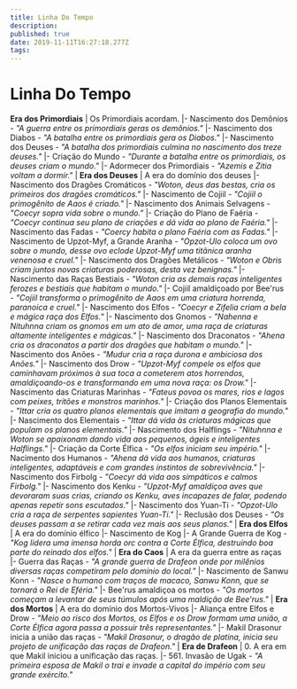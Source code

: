 ```yaml
---
title: Linha Do Tempo
description: 
published: true
date: 2019-11-11T16:27:18.277Z
tags: 
---
```


<!-- SUBTITLE: Visão geral sobre Linha Do Tempo -->

# Linha Do Tempo

**Era dos Primordiais**
| Os Primordiais acordam.
|- Nascimento dos Demônios - *"A guerra entre os primordiais geras os demônios."*
|- Nascimento dos Diabos - *"A batalha entre os primordiais gera os Diabos."*
|- Nascimento dos Deuses - *"A batalha dos primordiais culmina no nascimento dos treze deuses."*
|- Criação do Mundo - *"Durante a batalha entre os primordiais, os deuses criam o mundo."*
|- Adormecer dos Primordiais - *"Azemis e Zitia voltam a dormir."*
|
**Era dos Deuses**
| A era do domínio dos deuses
|- Nascimento dos Dragões Cromáticos - *"Woton, deus das bestas, cria os primeiros dos dragões cromáticos."*
|- Nascimento de Cojiil - *"Cojiil o primogênito de Aaos é criado."*
|- Nascimento dos Animais Selvagens - *"Coecyr sopra vida sobre o mundo."*
|- Criação do Plano de Faéria - *"Coecyr continua seu plano de criações e dá vida ao plano de Faéria."*
|- Nascimento das Fadas - *"Coercy habita o plano Faéria com as Fadas."*
|- Nascimento de Upzot-Myf, a Grande Aranha - *"Opzot-Ulo coloca um ovo sobre o mundo, desse ovo eclode Upzot-Myf uma titânica aranha venenosa e cruel."*
|- Nascimento dos Dragões Metálicos - *"Woton e Obris criam juntos novas criaturas poderosas, desta vez benignas."*
|- Nascimento das Raças Bestiais - *"Woton cria as demais raças inteligentes ferozes e bestiais que habitam o mundo."*
|- Cojiil amaldiçoado por Bee'rus - *"Cojiil transforma o primogênito de Aaos em uma criatura horrenda, paranoica e cruel."*
|- Nascimento dos Elfos - *"Coecyr e Zifelia criam a bela e mágica raça dos Elfos."*
|- Nascimento dos Gnomos - *"Nahenna e Nituhnna criam os gnomos em um ato de amor, uma raça de criaturas altamente inteligentes e mágicas."*
|- Nascimento dos Draconatos - *"Ahena cria os draconatos a partir dos dragões que habitam o mundo."*
|- Nascimento dos Anões - *"Mudur cria a raça durona e ambiciosa dos Anões."*
|- Nascimento dos Drow - *"Upzot-Myf compele os elfos que caminhavam próximos à sua toca a cometerem atos horrendos, amaldiçoando-os e transformando em uma nova raça: os Drow."*
|- Nascimento das Criaturas Marinhas - *"Fateus povoa os mares, rios e lagos com peixes, tritões e monstros marinhos."*
|- Criação dos Planos Elementais - *"Ittar cria os quatro planos elementais que imitam a geografia do mundo."*
|- Nascimento dos Elementais - *"Ittar dá vida às criaturas mágicas que populam os planos elementais."*
|- Nascimento dos Halflings - *"Nituhnna e Woton se apaixonam dando vida aos pequenos, ágeis e inteligentes Halflings."*
|- Criação da Corte Élfica - *"Os elfos iniciam seu império."*
|- Nacimento dos Humanos - *"Ahena dá vida aos humanos, criaturas inteligentes, adaptáveis e com grandes instintos de sobrevivência."*
|- Nascimento dos Firbolg - *"Coecyr dá vida aos simpáticos e calmos Firbolg."*
|- Nascimento dos Kenku - *"Upzot-Myf amaldiçoa aves que devoraram suas crias, criando os Kenku, aves incapazes de falar, podendo apenas repetir sons escutados."*
|- Nascimento dos Yuan-Ti - *"Opzot-Ulo cria a raça de serpentes sapientes Yuan-Ti."*
|- Reclusão dos Deuses - *"Os deuses passam a se retirar cada vez mais aos seus planos."*
|
**Era dos Elfos**
| A era do domínio élfico
|- Nascimento de Kog
|- A Grande Guerra de Kog - *"Kog lidera uma imensa horda orc contra a Corte Élfica, destruindo boa parte do reinado dos elfos."*
|
**Era do Caos**
| A era da guerra entre as raças
|- Guerra das Raças - *"A grande guerra de Drafeon onde por milênios diversas raças competiram pelo domínio do local."*
|- Nascimento de Sanwu Konn - *"Nasce o humano com traços de macaco, Sanwu Konn, que se tornará o Rei de Eféria."*
|- Bee'rus amaldiçoa os mortos - *"Os mortos começam a levantar de seus túmulos após uma maldição de Bee'rus."*
|
**Era dos Mortos**
| A era do domínio dos Mortos-Vivos
|- Aliança entre Elfos e Drow - *"Meio ao risco dos Mortos, os Elfos e os Drow formam uma união, a Corte Élfica agora passa a possuir três representantes."*
|- Makil Drasonur inicia a união das raças - *"Makil Drasonur, o dragão de platina, inicia seu projeto de unificação das raças de Drafeon."*
|
**Era de Drafeon**
| 0. A era em que Makil iniciou a unificação das raças.
|- 561. Invasão de Ugak - *"A primeira esposa de Makil o trai e invade a capital do império com seu grande exército."*

